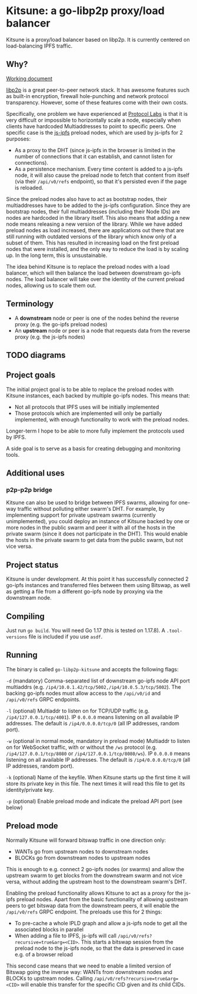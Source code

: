 # Kitsune: a go-libp2p proxy/load balancer

Kitsune is a proxy/load balancer based on libp2p. It is currently centered on
load-balancing IPFS traffic.

## Why?

[Working document](https://www.notion.so/pl-strflt/Kitsune-a-libp2p-reverse-proxy-60df1d1a333646768951c2976e735234)

[libp2p](https://github.com/libp2p/libp2p) is a great peer-to-peer network stack.
It has awesome features such as built-in encryption, firewall hole-punching and
network protocol transparency. However, some of these features come with their
own costs.

Specifically, one problem we have experienced at [Protocol Labs](https://protocol.ai)
is that it is very difficult or impossible to horizontally scale a node,
especially when clients have hardcoded Multiaddresses to point to specific peers.
One specific case is the [js-ipfs](https://github.com/ipfs/js-ipfs) preload nodes,
which are used by js-ipfs for 2 purposes:

* As a proxy to the DHT (since js-ipfs in the browser is limited in the number of
  connections that it can establish, and cannot listen for connections).
* As a persistence mechanism. Every time content is added to a js-ipfs node, it
  will also cause the preload node to fetch that content from itself (via their
  `/api/v0/refs` endpoint), so that it's persisted even if the page is reloaded.

Since the preload nodes also have to act as bootstrap nodes, their multiaddresses
have to be added to the js-ipfs configuration. Since they are bootstrap nodes,
their full multiaddresses (including their Node IDs) are nodes are hardcoded in
the library itself. This also means that adding a new node means releasing a new
version of the library. While we have added preload nodes as load increased, there
are applications out there that are still running with outdated versions of the
library which know only of a subset of them. This has resulted in increasing load
on the first preload nodes that were installed, and the only way to reduce the
load is by scaling up. In the long term, this is unsustainable.

The idea behind Kitsune is to replace the preload nodes with a load balancer,
which will then balance the load between downstream go-ipfs nodes. The load balancer
will take over the identity of the current preload nodes, allowing us to scale them
out.

## Terminology

* A **downstream** node or peer is one of the nodes behind the reverse proxy (e.g.
  the go-ipfs preload nodes)
* An **upstream** node or peer is a node that requests data from the reverse proxy
  (e.g. the js-ipfs nodes)

## TODO diagrams

## Project goals

The initial project goal is to be able to replace the preload nodes with Kitsune
instances, each backed by multiple go-ipfs nodes. This means that:

* Not all protocols that IPFS uses will be initially implemented
* Those protocols which are implemented will only be partially implemented, with
  enough functionality to work with the preload nodes.

Longer-term I hope to be able to more fully implement the protocols used by IPFS.

A side goal is to serve as a basis for creating debugging and monitoring tools.

## Additional uses

### p2p-p2p bridge

Kitsune can also be used to bridge between IPFS swarms, allowing for one-way traffic
without polluting either swarm's DHT. For example, by implementing support for
private upstream swarms (currently unimplemented), you could deploy an instance of
Kitsune backed by one or more nodes in the public swarm and peer it with all of the
hosts in the private swarm (since it does not participate in the DHT). This would
enable the hosts in the private swarm to get data from the public swarm, but not
vice versa.

## Project status

Kitsune is under development. At this point it has successfully connected 2 go-ipfs
instances and transferred files between them using Bitswap, as well as getting a
file from a different go-ipfs node by proxying via the downstream node.

## Compiling

Just run `go build`. You will need Go 1.17 (this is tested on 1.17.8). A `.tool-versions`
file is included if you use `asdf`.

## Running

The binary is called `go-libp2p-kitsune` and accepts the following flags:

`-d` (mandatory) Comma-separated list of downstream go-ipfs node API port multiaddrs
     (e.g. `/ip4/10.0.1.42/tcp/5002,/ip4/10.0.5.3/tcp/5002`). The backing go-ipfs
     nodes must allow access to the `/api/v0/id` and `/api/v0/refs` GRPC endpoints.

`-l` (optional) Multiaddr to listen on for TCP/UDP traffic (e.g. `/ip4/127.0.0.1/tcp/4001`).
     IP `0.0.0.0` means listening on all available IP addresses. The default is `/ip4/0.0.0.0/tcp/0`
     (all IP addresses, random port).

`-w` (optional in normal mode, mandatory in preload mode) Multiaddr to listen
     on for WebSocket traffic, with or without the `/ws` protocol (e.g. `/ip4/127.0.0.1/tcp/8080`
     or `/ip4/127.0.0.1/tcp/8080/ws`). IP `0.0.0.0` means listening on all available
     IP addresses. The default is `/ip4/0.0.0.0/tcp/0` (all IP addresses, random
     port).

`-k` (optional) Name of the keyfile. When Kitsune starts up the first time it will
     store its private key in this file. The next times it will read this file
     to get its identity/private key.

`-p` (optional) Enable preload mode and indicate the preload API port (see below)

## Preload mode

Normally Kitsune will forward bitswap traffic in one direction only:

* WANTs go from upstream nodes to downstream nodes
* BLOCKs go from downstream nodes to upstream nodes

This is enough to e.g. connect 2 go-ipfs nodes (or swarms) and allow the upstream
swarm to get blocks from the downstream swarm and not vice versa, without adding
the upstream host to the downstream swarm's DHT.

Enabling the preload functionality allows Kitsune to act as a proxy for the js-ipfs
preload nodes. Apart from the basic functionality of allowing upstream peers to get
bitswap data from the downstream peers, it will enable the `/api/v0/refs` GRPC endpoint.
The preloads use this for 2 things:

* To pre-cache a whole IPLD graph and allow a js-ipfs node to get all the associated
  blocks in parallel
* When adding a file to IPFS, js-ipfs will call `/api/v0/refs?recursive=true&arg=<CID>`.
  This starts a bitswap session from the preload node to the js-ipfs node, so that
  the data is preserved in case e.g. of a browser reload

This second case means that we need to enable a limited version of Bitswap going
the inverse way: WANTs from downstream nodes and BLOCKs to upstream nodes. Calling
`/api/v0/refs?recursive=true&arg=<CID>` will enable this transfer for the specific
CID given and its child CIDs.


